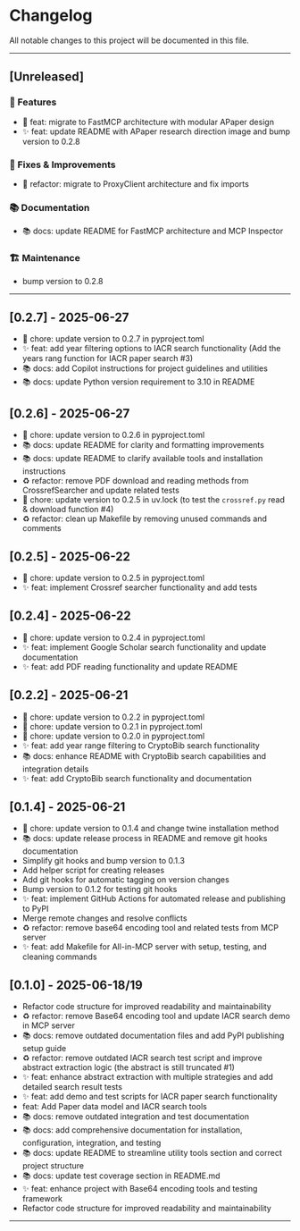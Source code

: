 # Changelog

All notable changes to this project will be documented in this file.

---

## [Unreleased]

### 🚀 Features

- 🚀 feat: migrate to FastMCP architecture with modular APaper design
- ✨ feat: update README with APaper research direction image and bump version to 0.2.8

### 🔧 Fixes & Improvements

- 🔧 refactor: migrate to ProxyClient architecture and fix imports

### 📚 Documentation

- 📚 docs: update README for FastMCP architecture and MCP Inspector

### 🏗️ Maintenance

- bump version to 0.2.8

---

## [0.2.7] - 2025-06-27

- 🔧 chore: update version to 0.2.7 in pyproject.toml
- ✨ feat: add year filtering options to IACR search functionality (Add the years rang function for IACR paper search #3)
- 📚 docs: add Copilot instructions for project guidelines and utilities
- 📚 docs: update Python version requirement to 3.10 in README

## [0.2.6] - 2025-06-27

- 🔧 chore: update version to 0.2.6 in pyproject.toml
- 📚 docs: update README for clarity and formatting improvements
- 📚 docs: update README to clarify available tools and installation instructions
- ♻️ refactor: remove PDF download and reading methods from CrossrefSearcher and update related tests
- 🔧 chore: update version to 0.2.5 in uv.lock (to test the `crossref.py` read & download function #4)
- ♻️ refactor: clean up Makefile by removing unused commands and comments

## [0.2.5] - 2025-06-22

- 🔧 chore: update version to 0.2.5 in pyproject.toml
- ✨ feat: implement Crossref searcher functionality and add tests

## [0.2.4] - 2025-06-22

- 🔧 chore: update version to 0.2.4 in pyproject.toml
- ✨ feat: implement Google Scholar search functionality and update documentation
- ✨ feat: add PDF reading functionality and update README

## [0.2.2] - 2025-06-21

- 🔧 chore: update version to 0.2.2 in pyproject.toml
- 🔧 chore: update version to 0.2.1 in pyproject.toml
- 🔧 chore: update version to 0.2.0 in pyproject.toml
- ✨ feat: add year range filtering to CryptoBib search functionality
- 📚 docs: enhance README with CryptoBib search capabilities and integration details
- ✨ feat: add CryptoBib search functionality and documentation

## [0.1.4] - 2025-06-21

- 🔧 chore: update version to 0.1.4 and change twine installation method
- 📚 docs: update release process in README and remove git hooks documentation
- Simplify git hooks and bump version to 0.1.3
- Add helper script for creating releases
- Add git hooks for automatic tagging on version changes
- Bump version to 0.1.2 for testing git hooks
- ✨ feat: implement GitHub Actions for automated release and publishing to PyPI
- Merge remote changes and resolve conflicts
- ♻️ refactor: remove base64 encoding tool and related tests from MCP server
- ✨ feat: add Makefile for All-in-MCP server with setup, testing, and cleaning commands

## [0.1.0] - 2025-06-18/19

- Refactor code structure for improved readability and maintainability
- ♻️ refactor: remove Base64 encoding tool and update IACR search demo in MCP server
- 📚 docs: remove outdated documentation files and add PyPI publishing setup guide
- ♻️ refactor: remove outdated IACR search test script and improve abstract extraction logic (the abstract is still truncated #1)
- ✨ feat: enhance abstract extraction with multiple strategies and add detailed search result tests
- ✨ feat: add demo and test scripts for IACR paper search functionality
- feat: Add Paper data model and IACR search tools
- 📚 docs: remove outdated integration and test documentation
- 📚 docs: add comprehensive documentation for installation, configuration, integration, and testing
- 📚 docs: update README to streamline utility tools section and correct project structure
- 📚 docs: update test coverage section in README.md
- ✨ feat: enhance project with Base64 encoding tools and testing framework
- Refactor code structure for improved readability and maintainability

---
